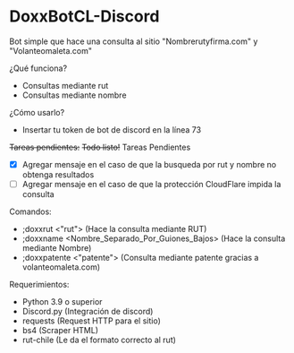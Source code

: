 # DoxxBotCL-Discord
Bot simple que hace una consulta al sitio "Nombrerutyfirma.com" y "Volanteomaleta.com"

¿Qué funciona?
- Consultas mediante rut
- Consultas mediante nombre

¿Cómo usarlo?
- Insertar tu token de bot de discord en la línea 73

~~Tareas pendientes:~~ ~~Todo listo!~~ Tareas Pendientes
- [x] Agregar mensaje en el caso de que la busqueda por rut y nombre no obtenga resultados
- [ ] Agregar mensaje en el caso de que la protección CloudFlare impida la consulta

Comandos:
- ;doxxrut <"rut"> (Hace la consulta mediante RUT)
- ;doxxname <Nombre_Separado_Por_Guiones_Bajos> (Hace la consulta mediante Nombre)
- ;doxxpatente <"patente"> (Consulta mediante patente gracias a volanteomaleta.com)

Requerimientos: 
- Python 3.9 o superior  
- Discord.py (Integración de discord)
- requests (Request HTTP para el sitio)
- bs4 (Scraper HTML)
- rut-chile (Le da el formato correcto al rut)
